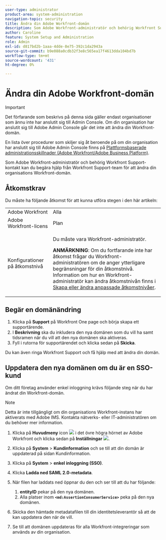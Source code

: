 ```yaml
---
user-type: administrator
product-area: system-administration
navigation-topic: security
title: Ändra din Adobe Workfront-domän
description: Som Adobe Workfront-administratör och behörig Workfront Support-kontakt kan du begära hjälp från Workfront Support-team för att ändra din organisations Workfront-domän.
author: Caroline
feature: System Setup and Administration
role: Admin
exl-id: d817bd2b-1aaa-4dde-8e75-392c1da2943a
source-git-commit: b9e088a0cdb32f3e8c565ea17f4613dda104bd7b
workflow-type: tm+mt
source-wordcount: '431'
ht-degree: 0%

---
```


# Ändra din Adobe Workfront-domän

>[!IMPORTANT]
>
>Det förfarande som beskrivs på denna sida gäller endast organisationer som ännu inte har anslutit sig till Admin Console. Om din organisation har anslutit sig till Adobe Admin Console går det inte att ändra din Workfront-domän.
>
>En lista över procedurer som skiljer sig åt beroende på om din organisation har anslutit sig till Adobe Admin Console finns på [Plattformsbaserade administrationsskillnader (Adobe Workfront/Adobe Business Platform)](../../../administration-and-setup/get-started-wf-administration/actions-in-admin-console.md).

Som Adobe Workfront-administratör och behörig Workfront Support-kontakt kan du begära hjälp från Workfront Support-team för att ändra din organisations Workfront-domän.

## Åtkomstkrav

Du måste ha följande åtkomst för att kunna utföra stegen i den här artikeln:

<table style="table-layout:auto"> 
 <col> 
 <col> 
 <tbody> 
  <tr> 
   <td role="rowheader">Adobe Workfront</td> 
   <td>Alla</td> 
  </tr> 
  <tr> 
   <td role="rowheader">Adobe Workfront-licens</td> 
   <td>Plan</td> 
  </tr> 
  <tr> 
   <td role="rowheader">Konfigurationer på åtkomstnivå</td> 
   <td> <p>Du måste vara Workfront-administratör.</p> <p><b>ANMÄRKNING</b>: Om du fortfarande inte har åtkomst frågar du Workfront-administratören om de anger ytterligare begränsningar för din åtkomstnivå. Information om hur en Workfront-administratör kan ändra åtkomstnivån finns i <a href="../../../administration-and-setup/add-users/configure-and-grant-access/create-modify-access-levels.md" class="MCXref xref">Skapa eller ändra anpassade åtkomstnivåer</a>.</p> </td> 
  </tr> 
 </tbody> 
</table>

## Begär en domänändring

1. Klicka på **Support** på Workfront One page och börja skapa ett supportärende.
1. I **Beskrivning** ska du inkludera den nya domänen som du vill ha samt tidsramen när du vill att den nya domänen ska aktiveras.
1. Fyll i rutorna för supportärendet och klicka sedan på **Skicka**.

Du kan även ringa Workfront Support och få hjälp med att ändra din domän.

## Uppdatera den nya domänen om du är en SSO-kund

Om ditt företag använder enkel inloggning krävs följande steg när du har ändrat din Workfront-domän.

>[!NOTE]
>
>Detta är inte tillgängligt om din organisations Workfront-instans har aktiverats med Adobe IMS. Kontakta nätverks- eller IT-administratören om du behöver mer information.

1. Klicka på **Huvudmeny** icon ![](assets/main-menu-icon.png) i det övre högra hörnet av Adobe Workfront och klicka sedan på **Inställningar** ![](assets/gear-icon-settings.png).

1. Klicka på **System** > **Kundinformation** och se till att din domän är uppdaterad på sidan Kundinformation.

1. Klicka på **System** > **enkel inloggning (SSO)**.

1. Klicka **Ladda ned SAML 2.0-metadata**.
1. När filen har laddats ned öppnar du den och ser till att du har följande:

   1. **entityID** pekar på den nya domänen.
   1. Alla platser inom **`<md:AssertionConsumerService>`** peka på den nya domänen.

1. Skicka den hämtade metadatafilen till din identitetsleverantör så att de kan uppdatera den när de vill.
1. Se till att domänen uppdateras för alla Workfront-integreringar som används av din organisation.
